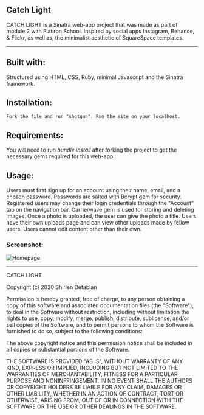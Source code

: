 ## Catch Light 

CATCH LIGHT is a Sinatra web-app project that was made as part of module 2 with Flatiron School.
Inspired by social apps Instagram, Behance, & Flickr, as well as, the minimalist aesthetic of SquareSpace templates.

____________________________

## Built with:

Structured using HTML, CSS, Ruby, minimal Javascript and the Sinatra framework.

## Installation:

`Fork the file and run "shotgun". Run the site on your localhost.`

## Requirements:

You will need to run *bundle install* after forking the project to get the necessary gems required for this web-app. 

## Usage:

Users must first sign up for an account using their name, email, and a chosen password. Passwords are salted with Bcrypt gem for security. Registered users may change their login credentials through the "Account" tab on the navigation bar. Carrierwave gem is used for storing and deleting images. Once a photo is uploaded, the user can give the photo a title. Users have their own uploads page and can view other uploads made by fellow users. Users cannot edit content other than their own. 

### Screenshot:

![Homepage](https://imgur.com/5yhrvbo.jpg)

____________________________

CATCH LIGHT

Copyright (c) 2020 Shirlen Detablan

Permission is hereby granted, free of charge, to any person obtaining a copy
of this software and associated documentation files (the "Software"), to deal
in the Software without restriction, including without limitation the rights
to use, copy, modify, merge, publish, distribute, sublicense, and/or sell
copies of the Software, and to permit persons to whom the Software is
furnished to do so, subject to the following conditions:

The above copyright notice and this permission notice shall be included in all
copies or substantial portions of the Software.

THE SOFTWARE IS PROVIDED "AS IS", WITHOUT WARRANTY OF ANY KIND, EXPRESS OR
IMPLIED, INCLUDING BUT NOT LIMITED TO THE WARRANTIES OF MERCHANTABILITY,
FITNESS FOR A PARTICULAR PURPOSE AND NONINFRINGEMENT. IN NO EVENT SHALL THE
AUTHORS OR COPYRIGHT HOLDERS BE LIABLE FOR ANY CLAIM, DAMAGES OR OTHER
LIABILITY, WHETHER IN AN ACTION OF CONTRACT, TORT OR OTHERWISE, ARISING FROM,
OUT OF OR IN CONNECTION WITH THE SOFTWARE OR THE USE OR OTHER DEALINGS IN THE
SOFTWARE.
